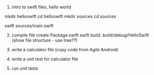 1. intro to swift files, hello world

mkdir helloswift
cd helloswift
mkdir sources
cd sources

swift sources/main.swift

2. compile file
create Package.swift
swift build
.build/debug/HelloSwift
(show file structure - use tree??)

3. write a calculator file
(copy code from Agile Android)

4. write a unit test for calculator file

5. run unit tests
